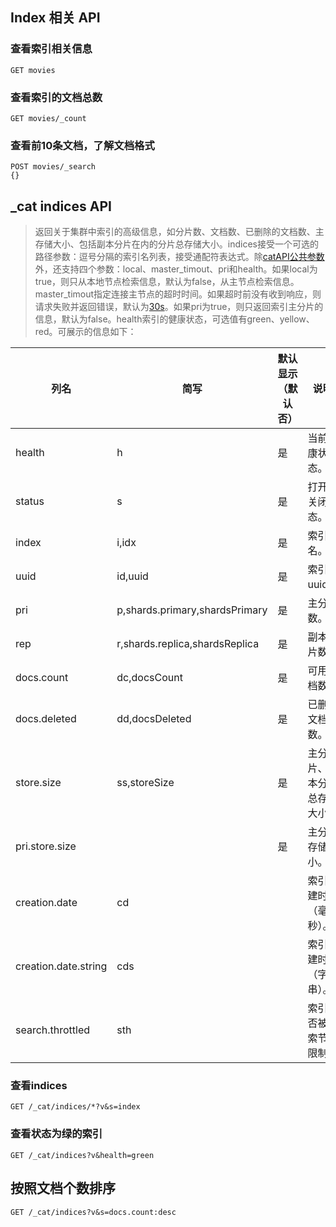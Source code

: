 ## Index 相关 API

### 查看索引相关信息

```shell
GET movies
```

### 查看索引的文档总数

```shell
GET movies/_count
```

### 查看前10条文档，了解文档格式

```shell
POST movies/_search
{}
```

## _cat indices API

> 返回关于集群中索引的高级信息，如分片数、文档数、已删除的文档数、主存储大小、包括副本分片在内的分片总存储大小。indices接受一个可选的路径参数：逗号分隔的索引名列表，接受通配符表达式。除[catAPI公共参数](https://blog.csdn.net/asty9000/article/details/98440454)外，还支持四个参数：local、master_timout、pri和health。如果local为true，则只从本地节点检索信息，默认为false，从主节点检索信息。master_timout指定连接主节点的超时时间。如果超时前没有收到响应，则请求失败并返回错误，默认为[30s](https://blog.csdn.net/asty9000/article/details/98440454#t1)。如果pri为true，则只返回索引主分片的信息，默认为false。health索引的健康状态，可选值有green、yellow、red。可展示的信息如下：

| **列名**             | **简写**                       | **默认显示 （默认否）** | **说明**                     |
| -------------------- | ------------------------------ | ----------------------- | ---------------------------- |
| health               | h                              | 是                      | 当前健康状态。               |
| status               | s                              | 是                      | 打开/关闭状态。              |
| index                | i,idx                          | 是                      | 索引名。                     |
| uuid                 | id,uuid                        | 是                      | 索引uuid。                   |
| pri                  | p,shards.primary,shardsPrimary | 是                      | 主分片数。                   |
| rep                  | r,shards.replica,shardsReplica | 是                      | 副本分片数。                 |
| docs.count           | dc,docsCount                   | 是                      | 可用文档数。                 |
| docs.deleted         | dd,docsDeleted                 | 是                      | 已删除文档数。               |
| store.size           | ss,storeSize                   | 是                      | 主分片、副本分片总存储大小。 |
| pri.store.size       |                                | 是                      | 主分片存储大小。             |
| creation.date        | cd                             |                         | 索引创建时间（毫秒）。       |
| creation.date.string | cds                            |                         | 索引创建时间（字符串）。     |
| search.throttled     | sth                            |                         | 索引是否被搜索节流限制。     |

### 查看indices

```shell
GET /_cat/indices/*?v&s=index
```

### 查看状态为绿的索引

```shell
GET /_cat/indices?v&health=green
```

## 按照文档个数排序

```shell
GET /_cat/indices?v&s=docs.count:desc
```


